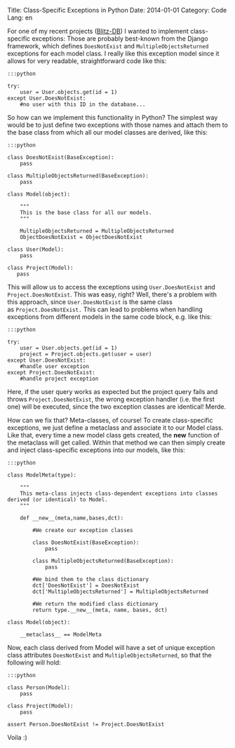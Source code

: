 Title: Class-Specific Exceptions in Python
Date: 2014-01-01
Category: Code
Lang: en

For one of my recent projects (<a href="https://github.com/adewes/blitz-db">Blitz-DB</a>) I wanted to implement class-specific exceptions: Those are probably best-known from the Django framework, which defines `DoesNotExist` and `MultipleObjectsReturned` exceptions for each model class. I really like this exception model since it allows for very readable, straightforward code like this:

    :::python

    try:
        user = User.objects.get(id = 1)
    except User.DoesNotExist:
        #no user with this ID in the database...

So how can we implement this functionality in Python? The simplest way would be to just define two exceptions with those names and attach them to the base class from which all our model classes are derived, like this:

    :::python

    class DoesNotExist(BaseException):
        pass

    class MultipleObjectsReturned(BaseException):
        pass

    class Model(object):

        """
        This is the base class for all our models.
        """

        MultipleObjectsReturned = MultipleObjectsReturned
        ObjectDoesNotExist = ObjectDoesNotExist

    class User(Model):
        pass

    class Project(Model):
       pass

This will allow us to access the exceptions using `User.DoesNotExist` and `Project.DoesNotExist`. This was easy, right? Well, there's a problem with this approach, since `User.DoesNotExist` is the same class as `Project.DoesNotExist.` This can lead to problems when handling exceptions from different models in the same code block, e.g. like this:

    :::python

    try:
        user = User.objects.get(id = 1)
        project = Project.objects.get(user = user)
    except User.DoesNotExist:
        #handle user exception
    except Project.DoesNotExist:
        #handle project exception

Here, if the user query works as expected but the project query fails and throws `Project.DoesNotExist`, the wrong exception handler (i.e. the first one) will be executed, since the two exception classes are identical! Merde.

How can we fix that? Meta-classes, of course! To create class-specific exceptions, we just define a metaclass and associate it to our Model class. Like that, every time a new model class gets created, the __new__ function of the metaclass will get called. Within that method we can then simply create and inject class-specific exceptions into our models, like this:

    :::python

    class ModelMeta(type):

        """
        This meta-class injects class-dependent exceptions into classes derived (or identical) to Model.
        """

        def __new__(meta,name,bases,dct):

            #We create our exception classes

            class DoesNotExist(BaseException):
                pass

            class MultipleObjectsReturned(BaseException):
                pass

            #We bind them to the class dictionary
            dct['DoesNotExist'] = DoesNotExist
            dct['MultipleObjectsReturned'] = MultipleObjectsReturned

            #We return the modified class dictionary
            return type.__new__(meta, name, bases, dct)

    class Model(object):

        __metaclass__ == ModelMeta

Now, each class derived from Model will have a set of unique exception class attributes `DoesNotExist` and `MultipleObjectsReturned`, so that the following will hold:

    :::python

    class Person(Model):
        pass

    class Project(Model):
        pass

    assert Person.DoesNotExist != Project.DoesNotExist

Voila :)